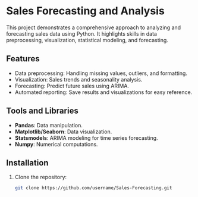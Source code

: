 # Sales Forecasting and Analysis

This project demonstrates a comprehensive approach to analyzing and forecasting sales data using Python. It highlights skills in data preprocessing, visualization, statistical modeling, and forecasting.

## Features
- Data preprocessing: Handling missing values, outliers, and formatting.
- Visualization: Sales trends and seasonality analysis.
- Forecasting: Predict future sales using ARIMA.
- Automated reporting: Save results and visualizations for easy reference.

## Tools and Libraries
- **Pandas**: Data manipulation.
- **Matplotlib/Seaborn**: Data visualization.
- **Statsmodels**: ARIMA modeling for time series forecasting.
- **Numpy**: Numerical computations.

## Installation
1. Clone the repository:
   ```bash
   git clone https://github.com/username/Sales-Forecasting.git
